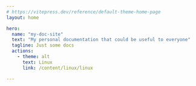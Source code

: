 ```yaml
---
# https://vitepress.dev/reference/default-theme-home-page
layout: home

hero:
  name: "my-doc-site"
  text: "My personal documentation that could be useful to everyone"
  tagline: Just some docs
  actions:
    - theme: alt
      text: Linux
      link: /content/linux/linux

---
```

